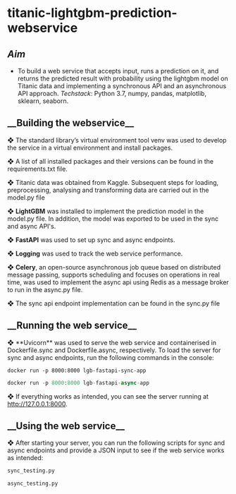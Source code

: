 # titanic-lightgbm-prediction-webservice
<h2> <i>Aim</i> </h2>		
<ul>
<li> To build a web service that accepts input, runs a prediction on it, and returns the predicted result with probability
using the lightgbm model on Titanic data and implementing a synchronous API and an asynchronous API approach.
<i>Techstack</i>: Python 3.7, numpy, pandas, matplotlib, sklearn, seaborn. </li>
</ul>

<h2> __Building the webservice__ </h2>		
❖ The standard library’s virtual environment tool venv was used to develop the service in a virtual environment and install packages.


❖ A list of all installed packages and their versions can be found in the requirements.txt file.


❖ Titanic data was obtained from Kaggle. Subsequent steps for loading, preprocessing, analysing and transforming data are carried out in the model.py file


❖ **LightGBM** was installed to implement the prediction model in the model.py file. In addition, the model was exported to be used in the sync and async API's.


❖ **FastAPI** was used to set up sync and async endpoints.


❖ **Logging** was used to track the web service performance.


❖ **Celery**, an open-source asynchronous job queue based on distributed message passing, supports scheduling and focuses on operations in real time, was used to implement the async api using Redis as a message broker to run in the async.py file.


❖ The sync api endpoint implementation can be found in the sync.py file

<h2> __Running the web service__ </h2>	
❖ **Uvicorn** was used to serve the web service and containerised in Dockerfile.sync and Dockerfile.async, respectively. To load the server for sync and async endpoints, run the following commands in the console:


```docker
docker run -p 8000:8000 lgb-fastapi-sync-app
```


```python
docker run -p 8000:8000 lgb-fastapi-async-app
```


❖ If everything works as intended, you can see the server running at http://127.0.0.1:8000.

<h2> __Using the web service__ </h2>
❖ After starting your server, you can run the following scripts for sync and async endpoints and provide a JSON input to see if the web service works as intended:


```python
sync_testing.py
```


```python
async_testing.py
```
